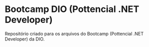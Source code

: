 # Bootcamp DIO (Pottencial .NET Developer)

Repositório criado para os arquivos do Bootcamp (Pottencial .NET Developer) da DIO.
